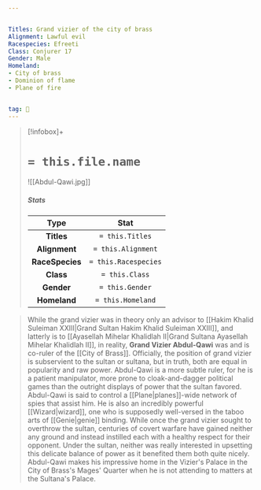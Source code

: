 ```yaml
---


Titles: Grand vizier of the city of brass
Alignment: Lawful evil
Racespecies: Efreeti
Class: Conjurer 17
Gender: Male
Homeland:
- City of brass
- Dominion of flame
- Plane of fire


tag: 👤️
---
```


> [!infobox]+
> #  `= this.file.name`
> ![[Abdul-Qawi.jpg]]
> ##### Stats
> Type | Stat |
> :---: |:---:|
> **Titles** | `= this.Titles` |
> **Alignment** | `= this.Alignment` |
> **RaceSpecies** | `= this.Racespecies` |
> **Class** | `= this.Class` |
> **Gender** | `= this.Gender` |
> **Homeland** | `= this.Homeland` |



> While the grand vizier was in theory only an advisor to [[Hakim Khalid Suleiman XXIII|Grand Sultan Hakim Khalid Suleiman XXIII]], and latterly is to [[Ayasellah Mihelar Khalidlah II|Grand Sultana Ayasellah Mihelar Khalidlah II]], in reality, **Grand Vizier Abdul-Qawi** was and is co-ruler of the [[City of Brass]]. Officially, the position of grand vizier is subservient to the sultan or sultana, but in truth, both are equal in popularity and raw power. Abdul-Qawi is a more subtle ruler, for he is a patient manipulator, more prone to cloak-and-dagger political games than the outright displays of power that the sultan favored. Abdul-Qawi is said to control a [[Plane|planes]]-wide network of spies that assist him. He is also an incredibly powerful [[Wizard|wizard]], one who is supposedly well-versed in the taboo arts of [[Genie|genie]] binding. While once the grand vizier sought to overthrow the sultan, centuries of covert warfare have gained neither any ground and instead instilled each with a healthy respect for their opponent. Under the sultan, neither was really interested in upsetting this delicate balance of power as it benefited them both quite nicely. Abdul-Qawi makes his impressive home in the Vizier's Palace in the City of Brass's Mages' Quarter when he is not attending to matters at the Sultana's Palace.









